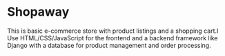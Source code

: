 # Shopaway
This is basic e-commerce store with
product listings and a shopping cart.I Use
HTML/CSS/JavaScript for the frontend and a
backend framework like Django with a 
database for product management and
order processing.
